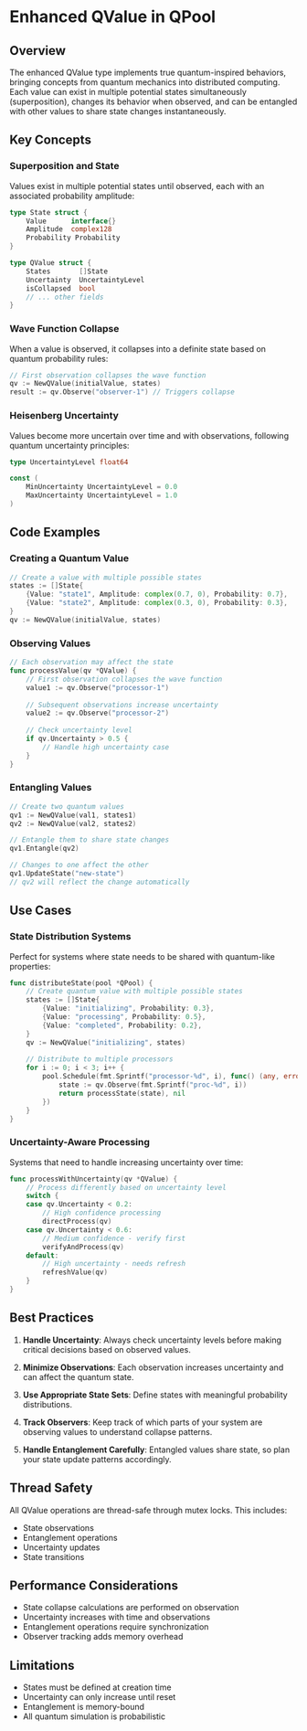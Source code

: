 # Enhanced QValue in QPool

## Overview

The enhanced QValue type implements true quantum-inspired behaviors, bringing concepts from quantum mechanics into distributed computing. Each value can exist in multiple potential states simultaneously (superposition), changes its behavior when observed, and can be entangled with other values to share state changes instantaneously.

## Key Concepts

### Superposition and State

Values exist in multiple potential states until observed, each with an associated probability amplitude:

```go
type State struct {
    Value      interface{}
    Amplitude  complex128
    Probability Probability
}

type QValue struct {
    States       []State
    Uncertainty  UncertaintyLevel
    isCollapsed  bool
    // ... other fields
}
```

### Wave Function Collapse

When a value is observed, it collapses into a definite state based on quantum probability rules:

```go
// First observation collapses the wave function
qv := NewQValue(initialValue, states)
result := qv.Observe("observer-1") // Triggers collapse
```

### Heisenberg Uncertainty

Values become more uncertain over time and with observations, following quantum uncertainty principles:

```go
type UncertaintyLevel float64

const (
    MinUncertainty UncertaintyLevel = 0.0
    MaxUncertainty UncertaintyLevel = 1.0
)
```

## Code Examples

### Creating a Quantum Value

```go
// Create a value with multiple possible states
states := []State{
    {Value: "state1", Amplitude: complex(0.7, 0), Probability: 0.7},
    {Value: "state2", Amplitude: complex(0.3, 0), Probability: 0.3},
}
qv := NewQValue(initialValue, states)
```

### Observing Values

```go
// Each observation may affect the state
func processValue(qv *QValue) {
    // First observation collapses the wave function
    value1 := qv.Observe("processor-1")
    
    // Subsequent observations increase uncertainty
    value2 := qv.Observe("processor-2")
    
    // Check uncertainty level
    if qv.Uncertainty > 0.5 {
        // Handle high uncertainty case
    }
}
```

### Entangling Values

```go
// Create two quantum values
qv1 := NewQValue(val1, states1)
qv2 := NewQValue(val2, states2)

// Entangle them to share state changes
qv1.Entangle(qv2)

// Changes to one affect the other
qv1.UpdateState("new-state")
// qv2 will reflect the change automatically
```

## Use Cases

### State Distribution Systems

Perfect for systems where state needs to be shared with quantum-like properties:

```go
func distributeState(pool *QPool) {
    // Create quantum value with multiple possible states
    states := []State{
        {Value: "initializing", Probability: 0.3},
        {Value: "processing", Probability: 0.5},
        {Value: "completed", Probability: 0.2},
    }
    qv := NewQValue("initializing", states)
    
    // Distribute to multiple processors
    for i := 0; i < 3; i++ {
        pool.Schedule(fmt.Sprintf("processor-%d", i), func() (any, error) {
            state := qv.Observe(fmt.Sprintf("proc-%d", i))
            return processState(state), nil
        })
    }
}
```

### Uncertainty-Aware Processing

Systems that need to handle increasing uncertainty over time:

```go
func processWithUncertainty(qv *QValue) {
    // Process differently based on uncertainty level
    switch {
    case qv.Uncertainty < 0.2:
        // High confidence processing
        directProcess(qv)
    case qv.Uncertainty < 0.6:
        // Medium confidence - verify first
        verifyAndProcess(qv)
    default:
        // High uncertainty - needs refresh
        refreshValue(qv)
    }
}
```

## Best Practices

1. **Handle Uncertainty**: Always check uncertainty levels before making critical decisions based on observed values.

2. **Minimize Observations**: Each observation increases uncertainty and can affect the quantum state.

3. **Use Appropriate State Sets**: Define states with meaningful probability distributions.

4. **Track Observers**: Keep track of which parts of your system are observing values to understand collapse patterns.

5. **Handle Entanglement Carefully**: Entangled values share state, so plan your state update patterns accordingly.

## Thread Safety

All QValue operations are thread-safe through mutex locks. This includes:
- State observations
- Entanglement operations
- Uncertainty updates
- State transitions

## Performance Considerations

- State collapse calculations are performed on observation
- Uncertainty increases with time and observations
- Entanglement operations require synchronization
- Observer tracking adds memory overhead

## Limitations

- States must be defined at creation time
- Uncertainty can only increase until reset
- Entanglement is memory-bound
- All quantum simulation is probabilistic
